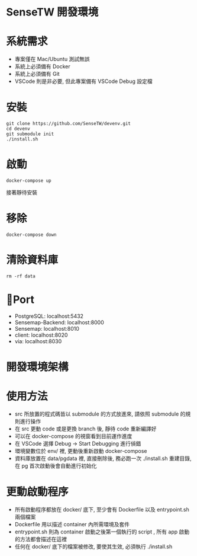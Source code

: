 SenseTW 開發環境
===================

# 系統需求
* 專案僅在 Mac/Ubuntu 測試無誤 
* 系統上必須備有 Docker
* 系統上必須備有 Git
* VSCode 則是非必要, 但此專案備有 VSCode Debug 設定檔

# 安裝
```
git clone https://github.com/SenseTW/devenv.git
cd devenv
git submodule init
./install.sh
```

# 啟動
```
docker-compose up
```
接著靜待安裝

# 移除
```
docker-compose down
```

# 清除資料庫
```
rm -rf data
```

# Port
- PostgreSQL: localhost:5432
- Sensemap-Backend: localhost:8000
- Sensemap: localhost:8010
- client: localhost:8020
- via: localhost:8030

# 開發環境架構

# 使用方法
- src 所放置的程式碼皆以 submodule 的方式放進來, 請依照 submodule 的規則進行操作
- 在 src 更動 code 或是更換 branch 後, 靜待 code 重新編譯好
- 可以在 docker-compose 的視窗看到目前運作進度
- 在 VSCode 選擇 Debug -> Start Debugging 進行偵錯
- 環境變數位於 env/ 裡, 更動後重新啟動 docker-compose
- 資料庫放置在 data/pgdata 裡, 直接刪除後, 務必跑一次 ./install.sh 重建目錄, 在 pg 首次啟動後會自動進行初始化

# 更動啟動程序
- 所有啟動程序都放在 docker/ 底下, 至少會有 Dockerfile 以及 entrypoint.sh 兩個檔案
- Dockerfile 用以描述 container 內所需環境及套件
- entrypoint.sh 則為 container 啟動之後第一個執行的 script , 所有 app 啟動的方法都會描述在這裡
- 任何在 docker/ 底下的檔案被修改, 要使其生效, 必須執行 ./install.sh 
